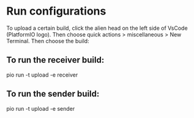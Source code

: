 # Run configurations

To upload a certain build, click the alien head on the left side of VsCode (PlatformIO logo). Then choose quick actions > miscellaneous > New Terminal. Then choose the build:

## To run the receiver build:

pio run -t upload -e receiver

## To run the sender build:

pio run -t upload -e sender

